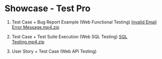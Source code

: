 # Showcase - Test Pro 

1. Test Case + Bug Report Example (Web Functional Testing)
[Invalid Email Error Message.mp4.zip](https://github.com/user-attachments/files/15959962/Invalid.Email.Error.Message.mp4.zip)



2. Test Case + Test Suite Execution (Web SQL Testing)
[SQL Testing.mp4.zip](https://github.com/user-attachments/files/15959954/SQL.Testing.mp4.zip)


3. User Story + Test Case (Web API Testing)


